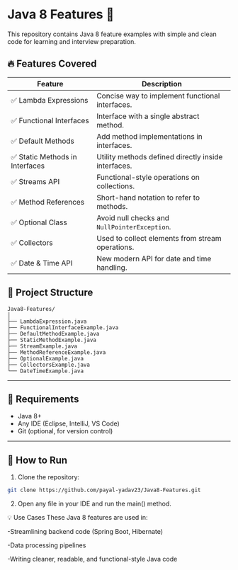 # Java 8 Features 🚀

This repository contains Java 8 feature examples with simple and clean code for learning and interview preparation.

## 🔥 Features Covered

| Feature | Description |
|--------|-------------|
| ✅ Lambda Expressions | Concise way to implement functional interfaces. |
| ✅ Functional Interfaces | Interface with a single abstract method. |
| ✅ Default Methods | Add method implementations in interfaces. |
| ✅ Static Methods in Interfaces | Utility methods defined directly inside interfaces. |
| ✅ Streams API | Functional-style operations on collections. |
| ✅ Method References | Short-hand notation to refer to methods. |
| ✅ Optional Class | Avoid null checks and `NullPointerException`. |
| ✅ Collectors | Used to collect elements from stream operations. |
| ✅ Date & Time API | New modern API for date and time handling. |

## 📁 Project Structure

```
Java8-Features/
│
├── LambdaExpression.java
├── FunctionalInterfaceExample.java
├── DefaultMethodExample.java
├── StaticMethodExample.java
├── StreamExample.java
├── MethodReferenceExample.java
├── OptionalExample.java
├── CollectorsExample.java
└── DateTimeExample.java
```


---

## 🔧 Requirements

- Java 8+
- Any IDE (Eclipse, IntelliJ, VS Code)
- Git (optional, for version control)

---

## 🚀 How to Run

1. Clone the repository:
```bash
git clone https://github.com/payal-yadav23/Java8-Features.git
```
2. Open any file in your IDE and run the main() method.

💡 Use Cases
These Java 8 features are used in:

-Streamlining backend code (Spring Boot, Hibernate)

-Data processing pipelines

-Writing cleaner, readable, and functional-style Java code
